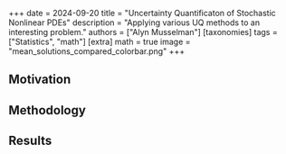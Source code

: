 +++
date = 2024-09-20
title = "Uncertainty Quantificaton of Stochastic Nonlinear PDEs"
description = "Applying various UQ methods to an interesting problem."
authors = ["Alyn Musselman"]
[taxonomies]
tags = ["Statistics", "math"]
[extra]
math = true
image = "mean_solutions_compared_colorbar.png"
+++

## Motivation


## Methodology


## Results